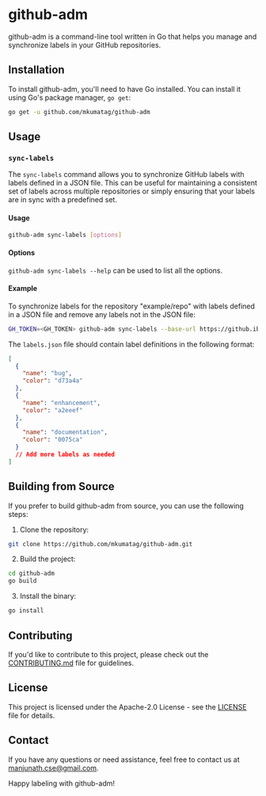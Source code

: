 # github-adm

github-adm is a command-line tool written in Go that helps you manage and synchronize labels in your GitHub repositories.

## Installation

To install github-adm, you'll need to have Go installed. You can install it using Go's package manager, `go get`:

```bash
go get -u github.com/mkumatag/github-adm
```

## Usage

### `sync-labels`

The `sync-labels` command allows you to synchronize GitHub labels with labels defined in a JSON file. This can be useful for maintaining a consistent set of labels across multiple repositories or simply ensuring that your labels are in sync with a predefined set.

#### Usage

```bash
github-adm sync-labels [options]
```

#### Options
`github-adm sync-labels --help` can be used to list all the options.


#### Example

To synchronize labels for the repository "example/repo" with labels defined in a JSON file and remove any labels not in the JSON file:

```bash
GH_TOKEN=<GH_TOKEN> github-adm sync-labels --base-url https://github.ibm.com/api/v3 --upload-url https://uploads.github.ibm.com/ --org org --repo repo --manifest labels.json --delete-out-of-sync`
```

The `labels.json` file should contain label definitions in the following format:

```json
[
  {
    "name": "bug",
    "color": "d73a4a"
  },
  {
    "name": "enhancement",
    "color": "a2eeef"
  },
  {
    "name": "documentation",
    "color": "0075ca"
  }
  // Add more labels as needed
]
```

## Building from Source

If you prefer to build github-adm from source, you can use the following steps:

1. Clone the repository:

```bash
git clone https://github.com/mkumatag/github-adm.git
```

2. Build the project:

```bash
cd github-adm
go build
```

3. Install the binary:

```bash
go install
```

## Contributing

If you'd like to contribute to this project, please check out the [CONTRIBUTING.md](CONTRIBUTING.md) file for guidelines.

## License

This project is licensed under the Apache-2.0 License - see the [LICENSE](LICENSE) file for details.

## Contact

If you have any questions or need assistance, feel free to contact us at [manjunath.cse@gmail.com](mailto:manjunath.cse@gmail.com).

Happy labeling with github-adm!
```
